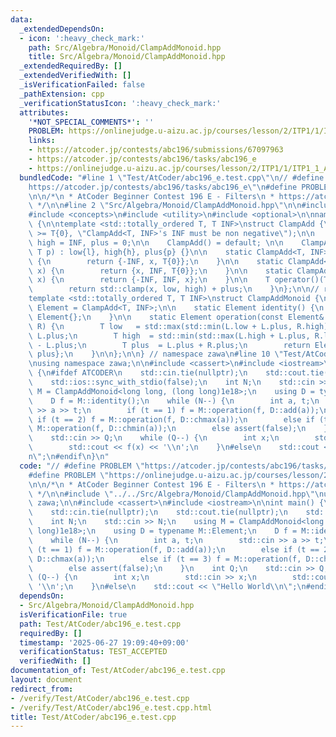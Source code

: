```yaml
---
data:
  _extendedDependsOn:
  - icon: ':heavy_check_mark:'
    path: Src/Algebra/Monoid/ClampAddMonoid.hpp
    title: Src/Algebra/Monoid/ClampAddMonoid.hpp
  _extendedRequiredBy: []
  _extendedVerifiedWith: []
  _isVerificationFailed: false
  _pathExtension: cpp
  _verificationStatusIcon: ':heavy_check_mark:'
  attributes:
    '*NOT_SPECIAL_COMMENTS*': ''
    PROBLEM: https://onlinejudge.u-aizu.ac.jp/courses/lesson/2/ITP1/1/ITP1_1_A
    links:
    - https://atcoder.jp/contests/abc196/submissions/67097963
    - https://atcoder.jp/contests/abc196/tasks/abc196_e
    - https://onlinejudge.u-aizu.ac.jp/courses/lesson/2/ITP1/1/ITP1_1_A
  bundledCode: "#line 1 \"Test/AtCoder/abc196_e.test.cpp\"\n// #define PROBLEM \"\
    https://atcoder.jp/contests/abc196/tasks/abc196_e\"\n#define PROBLEM \"https://onlinejudge.u-aizu.ac.jp/courses/lesson/2/ITP1/1/ITP1_1_A\"\
    \n\n/*\n * AtCoder Beginner Contest 196 E - Filters\n * https://atcoder.jp/contests/abc196/submissions/67097963\n\
    \ */\n\n#line 2 \"Src/Algebra/Monoid/ClampAddMonoid.hpp\"\n\n#include <algorithm>\n\
    #include <concepts>\n#include <utility>\n#include <optional>\n\nnamespace zawa\
    \ {\n\ntemplate <std::totally_ordered T, T INF>\nstruct ClampAdd {\n\n    static_assert(INF\
    \ >= T{0}, \"ClampAdd<T, INF>'s INF must be non negative\");\n\n    T low = -INF,\
    \ high = INF, plus = 0;\n\n    ClampAdd() = default; \n\n    ClampAdd(T l, T h,\
    \ T p) : low{l}, high{h}, plus{p} {}\n\n    static ClampAdd<T, INF> chmin(T x)\
    \ {\n        return {-INF, x, T{0}};\n    }\n\n    static ClampAdd<T, INF> chmax(T\
    \ x) {\n        return {x, INF, T{0}};\n    }\n\n    static ClampAdd<T, INF> add(T\
    \ x) {\n        return {-INF, INF, x};\n    }\n\n    T operator()(T x) const {\n\
    \        return std::clamp(x, low, high) + plus;\n    }\n};\n\n// ref: https://rsm9.hatenablog.com/entry/2021/02/01/220408\n\
    template <std::totally_ordered T, T INF>\nstruct ClampAddMonoid {\n\n    using\
    \ Element = ClampAdd<T, INF>;\n\n    static Element identity() {\n        return\
    \ Element{};\n    }\n\n    static Element operation(const Element& L, const Element&\
    \ R) {\n        T low   = std::max(std::min(L.low + L.plus, R.high),  R.low) -\
    \ L.plus;\n        T high  = std::min(std::max(L.high + L.plus, R.low), R.high)\
    \ - L.plus;\n        T plus  = L.plus + R.plus;\n        return Element{low, high,\
    \ plus};\n    }\n\n};\n\n} // namespace zawa\n#line 10 \"Test/AtCoder/abc196_e.test.cpp\"\
    \nusing namespace zawa;\n\n#include <cassert>\n#include <iostream>\n\nint main()\
    \ {\n#ifdef ATCODER\n    std::cin.tie(nullptr);\n    std::cout.tie(nullptr);\n\
    \    std::ios::sync_with_stdio(false);\n    int N;\n    std::cin >> N;\n    using\
    \ M = ClampAddMonoid<long long, (long long)1e18>;\n    using D = typename M::Element;\n\
    \    D f = M::identity();\n    while (N--) {\n        int a, t;\n        std::cin\
    \ >> a >> t;\n        if (t == 1) f = M::operation(f, D::add(a));\n        else\
    \ if (t == 2) f = M::operation(f, D::chmax(a));\n        else if (t == 3) f =\
    \ M::operation(f, D::chmin(a));\n        else assert(false);\n    }\n    int Q;\n\
    \    std::cin >> Q;\n    while (Q--) {\n        int x;\n        std::cin >> x;\n\
    \        std::cout << f(x) << '\\n';\n    }\n#else\n    std::cout << \"Hello World\\\
    n\";\n#endif\n}\n"
  code: "// #define PROBLEM \"https://atcoder.jp/contests/abc196/tasks/abc196_e\"\n\
    #define PROBLEM \"https://onlinejudge.u-aizu.ac.jp/courses/lesson/2/ITP1/1/ITP1_1_A\"\
    \n\n/*\n * AtCoder Beginner Contest 196 E - Filters\n * https://atcoder.jp/contests/abc196/submissions/67097963\n\
    \ */\n\n#include \"../../Src/Algebra/Monoid/ClampAddMonoid.hpp\"\nusing namespace\
    \ zawa;\n\n#include <cassert>\n#include <iostream>\n\nint main() {\n#ifdef ATCODER\n\
    \    std::cin.tie(nullptr);\n    std::cout.tie(nullptr);\n    std::ios::sync_with_stdio(false);\n\
    \    int N;\n    std::cin >> N;\n    using M = ClampAddMonoid<long long, (long\
    \ long)1e18>;\n    using D = typename M::Element;\n    D f = M::identity();\n\
    \    while (N--) {\n        int a, t;\n        std::cin >> a >> t;\n        if\
    \ (t == 1) f = M::operation(f, D::add(a));\n        else if (t == 2) f = M::operation(f,\
    \ D::chmax(a));\n        else if (t == 3) f = M::operation(f, D::chmin(a));\n\
    \        else assert(false);\n    }\n    int Q;\n    std::cin >> Q;\n    while\
    \ (Q--) {\n        int x;\n        std::cin >> x;\n        std::cout << f(x) <<\
    \ '\\n';\n    }\n#else\n    std::cout << \"Hello World\\n\";\n#endif\n}\n"
  dependsOn:
  - Src/Algebra/Monoid/ClampAddMonoid.hpp
  isVerificationFile: true
  path: Test/AtCoder/abc196_e.test.cpp
  requiredBy: []
  timestamp: '2025-06-27 19:09:40+09:00'
  verificationStatus: TEST_ACCEPTED
  verifiedWith: []
documentation_of: Test/AtCoder/abc196_e.test.cpp
layout: document
redirect_from:
- /verify/Test/AtCoder/abc196_e.test.cpp
- /verify/Test/AtCoder/abc196_e.test.cpp.html
title: Test/AtCoder/abc196_e.test.cpp
---
```

